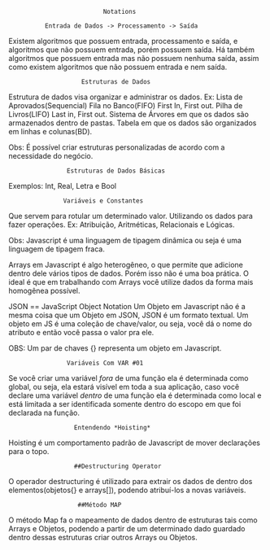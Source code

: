                               Notations
                              
              Entrada de Dados -> Processamento -> Saída
 
 Existem algoritmos que possuem entrada, processamento e saída, e algoritmos que não possuem entrada, porém possuem saída. Há também algoritmos que possuem entrada mas não possuem nenhuma saída, assim como existem algoritmos que não possuem entrada e nem saída.
 
                        Estruturas de Dados
                        
Estrutura de dados visa organizar e administrar os dados.
Ex: Lista de Aprovados(Sequencial)
    Fila no Banco(FIFO) First In, First out.
    Pilha de Livros(LIFO) Last in, First out.
    Sistema de Árvores em que os dados são armazenados dentro de pastas.
    Tabela em que os dados são organizados em linhas e colunas(BD).
    
Obs: É possível criar estruturas personalizadas de acordo com a necessidade do negócio.
    
                    Estruturas de Dados Básicas
                   
Exemplos: Int, Real, Letra e Bool

	               Variáveis e Constantes
	             
Que servem para rotular um determinado valor. Utilizando  os dados para fazer operações.
Ex: Atribuição, Aritméticas, Relacionais e Lógicas.


Obs: Javascript é uma linguagem de tipagem dinâmica ou seja é uma linguagem de tipagem fraca.

Arrays em Javascript é algo heterogêneo, o que permite que adicione dentro dele vários tipos de dados. Porém isso não
é uma boa prática. O ideal é que em trabalhando com Arrays você utilize dados da forma mais homogênea possível.

JSON == JavaScript Object Notation 
Um Objeto em Javascript não é a mesma coisa que um Objeto em JSON, JSON é um formato textual. Um objeto em JS é uma coleção
de chave/valor, ou seja, você dá o nome do atributo e então você passa o valor pra ele.

OBS: Um par de chaves {} representa um objeto em Javascript.

                    Variáveis Com VAR #01
Se você criar uma variável *fora* de uma função ela é determinada como global, ou seja, ela estará visível em toda a sua aplicação,
caso você declare uma variável *dentro* de uma função ela é determinada como local e está limitada a ser identificada somente dentro do
escopo em que foi declarada na função.

                      Entendendo *Hoisting*
Hoisting é um comportamento padrão de Javascript de mover declarações para o topo.

                      ##Destructuring Operator
O operador destructuring é utilizado para extrair os dados de dentro dos elementos(objetos{} e arrays[]), podendo atribuí-los a novas variáveis.

                       ##Método MAP
O método Map fa o mapeamento de dados dentro de estruturas tais como Arrays e Objetos, podendo a partir de um determinado dado guardado
dentro dessas estruturas criar outros Arrays ou Objetos.
                             
